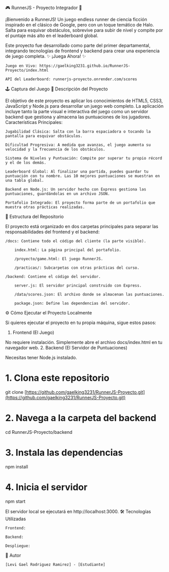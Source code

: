 🎮 RunnerJS - Proyecto Integrador 🚀

¡Bienvenido a RunnerJS! Un juego endless runner de ciencia ficción inspirado en el clásico de Google, pero con un toque temático de Halo. Salta para esquivar obstáculos, sobrevive para subir de nivel y compite por el puntaje más alto en el leaderboard global.

Este proyecto fue desarrollado como parte del primer departamental, integrando tecnologías de frontend y backend para crear una experiencia de juego completa.
✨ ¡Juega Ahora! ✨

    Juego en Vivo: https://gaelking3231.github.io/RunnerJS-Proyecto/index.html

    API del Leaderboard: runnerjs-proyecto.onrender.com/scores

🕹️ Captura del Juego
🎯 Descripción del Proyecto

El objetivo de este proyecto es aplicar los conocimientos de HTML5, CSS3, JavaScript y Node.js para desarrollar un juego web completo. La aplicación incluye tanto la parte visual e interactiva del juego como un servidor backend que gestiona y almacena las puntuaciones de los jugadores.
Características Principales:

    Jugabilidad Clásica: Salta con la barra espaciadora o tocando la pantalla para esquivar obstáculos.

    Dificultad Progresiva: A medida que avanzas, el juego aumenta su velocidad y la frecuencia de los obstáculos.

    Sistema de Niveles y Puntuación: Compite por superar tu propio récord y el de los demás.

    Leaderboard Global: Al finalizar una partida, puedes guardar tu puntuación con tu nombre. Las 10 mejores puntuaciones se muestran en una tabla global.

    Backend en Node.js: Un servidor hecho con Express gestiona las puntuaciones, guardándolas en un archivo JSON.

    Portafolio Integrado: El proyecto forma parte de un portafolio que muestra otras prácticas realizadas.

📁 Estructura del Repositorio

El proyecto está organizado en dos carpetas principales para separar las responsabilidades del frontend y el backend:

    /docs: Contiene todo el código del cliente (la parte visible).

        index.html: La página principal del portafolio.

        /proyecto/game.html: El juego RunnerJS.

        /practicas/: Subcarpetas con otras prácticas del curso.

    /backend: Contiene el código del servidor.

        server.js: El servidor principal construido con Express.

        /data/scores.json: El archivo donde se almacenan las puntuaciones.

        package.json: Define las dependencias del servidor.

⚙️ Cómo Ejecutar el Proyecto Localmente

Si quieres ejecutar el proyecto en tu propia máquina, sigue estos pasos:
1. Frontend (El Juego)

No requiere instalación. Simplemente abre el archivo docs/index.html en tu navegador web.
2. Backend (El Servidor de Puntuaciones)

Necesitas tener Node.js instalado.

# 1. Clona este repositorio
git clone [https://github.com/gaelking3231/RunnerJS-Proyecto.git](https://github.com/gaelking3231/RunnerJS-Proyecto.git)

# 2. Navega a la carpeta del backend
cd RunnerJS-Proyecto/backend

# 3. Instala las dependencias
npm install

# 4. Inicia el servidor
npm start

El servidor local se ejecutará en http://localhost:3000.
🛠️ Tecnologías Utilizadas

    Frontend:

    Backend:

    Despliegue:

👤 Autor

    [Levi Gael Rodriguez Ramirez] - [Estudiante]
